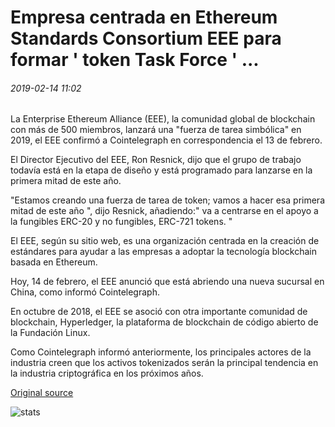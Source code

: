 # Empresa centrada en Ethereum Standards Consortium EEE para formar ' token Task Force ' ...

###### 2019-02-14 11:02

La Enterprise Ethereum Alliance (EEE), la comunidad global de blockchain con más de 500 miembros, lanzará una "fuerza de tarea simbólica" en 2019, el EEE confirmó a Cointelegraph en correspondencia el 13 de febrero.

El Director Ejecutivo del EEE, Ron Resnick, dijo que el grupo de trabajo todavía está en la etapa de diseño y está programado para lanzarse en la primera mitad de este año.

"Estamos creando una fuerza de tarea de token; vamos a hacer esa primera mitad de este año ", dijo Resnick, añadiendo:" va a centrarse en el apoyo a la fungibles ERC-20 y no fungibles, ERC-721 tokens. "

El EEE, según su sitio web, es una organización centrada en la creación de estándares para ayudar a las empresas a adoptar la tecnología blockchain basada en Ethereum.

Hoy, 14 de febrero, el EEE anunció que está abriendo una nueva sucursal en China, como informó Cointelegraph.

En octubre de 2018, el EEE se asoció con otra importante comunidad de blockchain, Hyperledger, la plataforma de blockchain de código abierto de la Fundación Linux.

Como Cointelegraph informó anteriormente, los principales actores de la industria creen que los activos tokenizados serán la principal tendencia en la industria criptográfica en los próximos años.

[Original source](https://cointelegraph.com/news/enterprise-focused-ethereum-standards-consortium-eea-to-form-token-task-force)

![stats](https://c.statcounter.com/11760860/0/a89fa40b/1/ "stats")